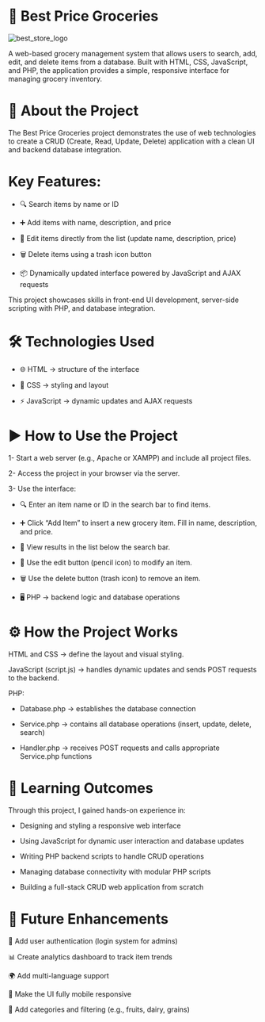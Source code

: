 # 🛒 Best Price Groceries
![best_store_logo](https://github.com/user-attachments/assets/c4772d86-264e-4a55-9815-b782cb2b78ad)

A web-based grocery management system that allows users to search, add, edit, and delete items from a database. Built with HTML, CSS, JavaScript, and PHP, the application provides a simple, responsive interface for managing grocery inventory.

# 📖 About the Project
The Best Price Groceries project demonstrates the use of web technologies to create a CRUD (Create, Read, Update, Delete) application with a clean UI and backend database integration.

# Key Features:
- 🔍 Search items by name or ID

- ➕ Add items with name, description, and price

- 📝 Edit items directly from the list (update name, description, price)

- 🗑️ Delete items using a trash icon button

- 📦 Dynamically updated interface powered by JavaScript and AJAX requests

This project showcases skills in front-end UI development, server-side scripting with PHP, and database integration.

# 🛠️ Technologies Used

- 🌐 HTML → structure of the interface

- 🎨 CSS → styling and layout

- ⚡ JavaScript → dynamic updates and AJAX requests

# ▶️ How to Use the Project
1- Start a web server (e.g., Apache or XAMPP) and include all project files.

2- Access the project in your browser via the server.

3- Use the interface:

- 🔍 Enter an item name or ID in the search bar to find items.

- ➕ Click “Add Item” to insert a new grocery item. Fill in name, description, and price.

- 📜 View results in the list below the search bar.

- 📝 Use the edit button (pencil icon) to modify an item.

- 🗑️ Use the delete button (trash icon) to remove an item.

- 🖥️ PHP → backend logic and database operations

# ⚙️ How the Project Works

HTML and CSS → define the layout and visual styling.

JavaScript (script.js) → handles dynamic updates and sends POST requests to the backend.

PHP:

   - Database.php → establishes the database connection

   - Service.php → contains all database operations (insert, update, delete, search)

   - Handler.php → receives POST requests and calls appropriate Service.php functions

# 🎯 Learning Outcomes

Through this project, I gained hands-on experience in:

- Designing and styling a responsive web interface

- Using JavaScript for dynamic user interaction and database updates

- Writing PHP backend scripts to handle CRUD operations

- Managing database connectivity with modular PHP scripts

- Building a full-stack CRUD web application from scratch

# 🚀 Future Enhancements

🔑 Add user authentication (login system for admins)

📊 Create analytics dashboard to track item trends

🌍 Add multi-language support

📱 Make the UI fully mobile responsive

🛒 Add categories and filtering (e.g., fruits, dairy, grains)
